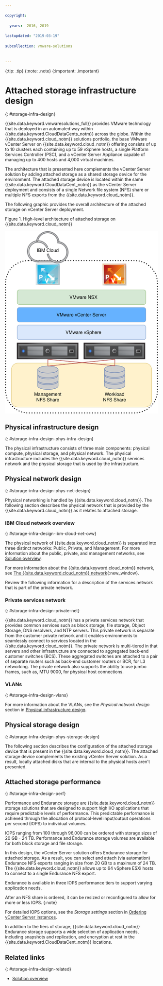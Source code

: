 ```yaml
---

copyright:

  years:  2016, 2019

lastupdated: "2019-03-19"

subcollection: vmware-solutions


---
```


{:tip: .tip}
{:note: .note}
{:important: .important}

# Attached storage infrastructure design
{: #storage-infra-design}

{{site.data.keyword.vmwaresolutions_full}} provides VMware technology that is deployed in an automated way within {{site.data.keyword.CloudDataCents_notm}} across the globe. Within the {{site.data.keyword.cloud_notm}} solutions portfolio, the base VMware vCenter Server on {{site.data.keyword.cloud_notm}} offering consists of up to 10 clusters each containing up to 59 vSphere hosts, a single Platform Services Controller (PSC), and a vCenter Server Appliance capable of managing up to 400 hosts and 4,000 virtual machines.

The architecture that is presented here complements the vCenter Server solution by adding attached storage as a shared storage device for the environment. The attached storage device is located within the same {{site.data.keyword.CloudDataCent_notm}} as the vCenter Server deployment and consists of a single Network file system (NFS) share or multiple NFS exports from the {{site.data.keyword.cloud_notm}}.

The following graphic provides the overall architecture of the attached storage on vCenter Server deployment.

Figure 1. High-level architecture of attached storage on {{site.data.keyword.cloud_notm}}

![Attached storage architecture](../solution/vcsv4radiagrams-ra-nfs-shares.svg "High-level architecture of attached storage on IBM Cloud")

## Physical infrastructure design
{: #storage-infra-design-phys-infra-design}

The physical infrastructure consists of three main components: physical compute, physical storage, and physical network. The physical infrastructure includes the {{site.data.keyword.cloud_notm}} services network and the physical storage that is used by the infrastructure.

## Physical network design
{: #storage-infra-design-phys-net-design}

Physical networking is handled by {{site.data.keyword.cloud_notm}}. The following section describes the physical network that is provided by the {{site.data.keyword.cloud_notm}} as it relates to attached storage.

### IBM Cloud network overview
{: #storage-infra-design-ibm-cloud-net-ovw}

The physical network of {{site.data.keyword.cloud_notm}} is separated into three distinct networks: Public, Private, and Management. For more information about the public, private, and management networks, see [Solution overview](/docs/services/vmwaresolutions/archiref/solution?topic=vmware-solutions-solution_overview).

For more information about the {{site.data.keyword.cloud_notm}} network, see [The {{site.data.keyword.cloud_notm}} network](https://www.ibm.com/cloud-computing/bluemix/our-network){:new_window}.

Review the following information for a description of the services network that is part of the private network.

### Private services network
{: #storage-infra-design-private-net}

{{site.data.keyword.cloud_notm}} has a private services network that provides common services such as block storage, file storage, Object Storage, DNS resolvers, and NTP servers. This private network is separate from the customer private network and it enables environments to seamlessly connect to services located in the {{site.data.keyword.cloud_notm}}. The private network is multi-tiered in that servers and other infrastructure are connected to aggregated back-end customer switches (BCS). These aggregated switches are attached to a pair of separate routers such as back-end customer routers or BCR, for L3 networking. The private network also supports the ability to use jumbo frames, such as, MTU 9000, for physical host connections.

### VLANs
{: #storage-infra-design-vlans}

For more information about the VLANs, see the _Physical network design_ section in [Physical infrastructure design](/docs/services/vmwaresolutions/archiref/solution?topic=vmware-solutions-design_physicalinfrastructure).

## Physical storage design
{: #storage-infra-design-phys-storage-design}

The following section describes the configuration of the attached storage device that is present in the {{site.data.keyword.cloud_notm}}. The attached storage device complements the existing vCenter Server solution. As a result, locally attached disks that are internal to the physical hosts aren't presented.

## Attached storage performance
{: #storage-infra-design-perf}

Performance and Endurance storage are {{site.data.keyword.cloud_notm}} storage solutions that are designed to support high I/O applications that require predictable levels of performance. This predictable performance is achieved through the allocation of protocol-level input/output operations per second (IOPS) to individual volumes.

IOPS ranging from 100 through 96,000 can be ordered with storage sizes of 20 GB - 24 TB. Performance and Endurance storage volumes are available for both block storage and file storage.

In this design, the vCenter Server solution offers Endurance storage for attached storage. As a result, you can select and attach (via automation) Endurance NFS exports ranging in size from 20 GB to a maximum of 24 TB. The {{site.data.keyword.cloud_notm}} allows up to 64 vSphere ESXi hosts to connect to a single Endurance NFS export.

Endurance is available in three IOPS performance tiers to support varying application needs.

After an NFS share is ordered, it can be resized or reconfigured to allow for more or less IOPS.
{:note}

For detailed IOPS options, see the _Storage settings_ section in [Ordering vCenter Server instances](/docs/services/vmwaresolutions/vcenter?topic=vmware-solutions-vc_orderinginstance).

In addition to the tiers of storage, {{site.data.keyword.cloud_notm}} Endurance storage supports a wide selection of application needs, including snapshots and replication, and encryption at rest in the {{site.data.keyword.CloudDataCent_notm}} locations.

## Related links
{: #storage-infra-design-related}

* [Solution overview](/docs/services/vmwaresolutions/archiref/solution?topic=vmware-solutions-solution_overview)

